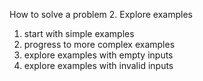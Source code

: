 How to solve a problem
2. Explore examples
1) start with simple examples
2) progress to more complex examples
3) explore examples with empty inputs
4) explore examples with invalid inputs
